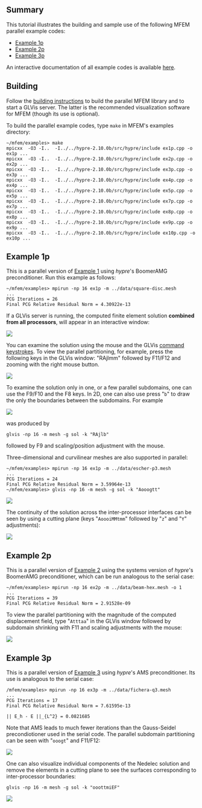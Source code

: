 ## Summary

This tutorial illustrates the building and sample use of the following MFEM parallel example codes:
  - [Example 1p](#example-1p)
  - [Example 2p](#example-2p)
  - [Example 3p](#example-3p)

An interactive documentation of all example codes is available [here](http://mfem.github.io/doxygen/examples/README_files/index.html).

## Building

Follow the [building instructions](http://github.com/mfem/mfem/wiki/Building) to build the parallel MFEM library and to start a GLVis server. The latter is the recommended visualization software for MFEM (though its use is optional).

To build the parallel example codes, type `make` in MFEM's examples directory:
```
~/mfem/examples> make
mpicxx  -O3 -I..  -I../../hypre-2.10.0b/src/hypre/include ex1p.cpp -o ex1p ...
mpicxx  -O3 -I..  -I../../hypre-2.10.0b/src/hypre/include ex2p.cpp -o ex2p ...
mpicxx  -O3 -I..  -I../../hypre-2.10.0b/src/hypre/include ex3p.cpp -o ex3p ...
mpicxx  -O3 -I..  -I../../hypre-2.10.0b/src/hypre/include ex4p.cpp -o ex4p ...
mpicxx  -O3 -I..  -I../../hypre-2.10.0b/src/hypre/include ex5p.cpp -o ex5p ...
mpicxx  -O3 -I..  -I../../hypre-2.10.0b/src/hypre/include ex7p.cpp -o ex7p ...
mpicxx  -O3 -I..  -I../../hypre-2.10.0b/src/hypre/include ex8p.cpp -o ex8p ...
mpicxx  -O3 -I..  -I../../hypre-2.10.0b/src/hypre/include ex9p.cpp -o ex9p ...
mpicxx  -O3 -I..  -I../../hypre-2.10.0b/src/hypre/include ex10p.cpp -o ex10p ...
```

## Example 1p

This is a parallel version of [Example 1](http://github.com/mfem/mfem/wiki/Serial-Tutorial#example-1) using *hypre*'s BoomerAMG preconditioner. Run this example as follows:
```
~/mfem/examples> mpirun -np 16 ex1p -m ../data/square-disc.mesh
...
PCG Iterations = 26
Final PCG Relative Residual Norm = 4.30922e-13
```

If a GLVis server is running, the computed finite element solution **combined from all processors**, will appear in an interactive window:

![](http://mfem.github.io/images/ex1p-np16-1.png)

You can examine the solution using the mouse and the GLVis [command keystrokes](https://raw.githubusercontent.com/glvis/glvis/master/README).
To view the parallel partitioning, for example, press the following keys in the GLVis window: "RAjlmm" followed by F11/F12 and zooming with the right mouse button.

![](http://mfem.github.io/images/ex1p-np16-2.png)

To examine the solution only in one, or a few parallel subdomains, one can use the F9/F10 and the F8 keys. In 2D, one can also use press "`b`" to draw the only the boundaries between the subdomains. For example

![](http://mfem.github.io/images/ex1p-np16-3.png)

was produced by
```
glvis -np 16 -m mesh -g sol -k "RAjlb"
```
followed by F9 and scaling/position adjustment with the mouse.

Three-dimensional and curvilinear meshes are also supported in parallel:

```
~/mfem/examples> mpirun -np 16 ex1p -m ../data/escher-p3.mesh
...
PCG Iterations = 24
Final PCG Relative Residual Norm = 3.59964e-13
~/mfem/examples> glvis -np 16 -m mesh -g sol -k "Aooogtt"
```

![](http://mfem.github.io/images/ex1p-np16-escher-1.png)

The continuity of the solution across the inter-processor interfaces can be seen by using a cutting plane (keys "`AoooiMMtmm`" followed by "`z`" and "`Y`" adjustments):

![](http://mfem.github.io/images/ex1p-np16-escher-2.png)


## Example 2p

This is a parallel version of [Example 2](http://github.com/mfem/mfem/wiki/Serial-Tutorial#example-2) using the systems version of *hypre*'s BoomerAMG preconditioner, which can be run analogous to the serial case:

```
~/mfem/examples> mpirun -np 16 ex2p -m ../data/beam-hex.mesh -o 1
...
PCG Iterations = 39
Final PCG Relative Residual Norm = 2.91528e-09
```

To view the parallel partitioning with the magnitude of the computed displacement field, type "`Atttaa`" in the GLVis window followed by subdomain shrinking with F11 and scaling adjustments with the mouse:

![](http://mfem.github.io/images/ex2p-np16-beam-hex.png)

## Example 3p

This is a parallel version of [Example 3](http://github.com/mfem/mfem/wiki/Serial-Tutorial#example-3) using *hypre*'s AMS preconditioner. Its use is analogous to the serial case:

```
/mfem/examples> mpirun -np 16 ex3p -m ../data/fichera-q3.mesh
...
PCG Iterations = 17
Final PCG Relative Residual Norm = 7.61595e-13

|| E_h - E ||_{L^2} = 0.0821685
```

Note that AMS leads to much fewer iterations than the Gauss-Seidel precondiotioner used in the serial code. The parallel subdomain partitioning can be seen with "`ooogt`" and F11/F12:

![](http://mfem.github.io/images/ex3p-np16-fichera-q3.png)

One can also visualize individual components of the Nedelec solution and remove the elements in a cutting plane to see the surfaces corresponding to inter-processor boundaries:
```
glvis -np 16 -m mesh -g sol -k "ooottmiEF"
```

![](http://mfem.github.io/images/ex3p-np16-fichera-q3-2.png)

